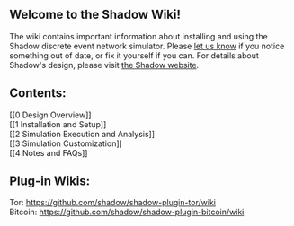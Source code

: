 ## Welcome to the Shadow Wiki! 

The wiki contains important information about installing and using the Shadow discrete event network simulator. Please [let us know](https://wwws.cs.umn.edu/mm-cs/listinfo/shadow-support) if you notice something out of date, or fix it yourself if you can. For details about Shadow's design, please visit [the Shadow website](https://shadow.github.io/).

## Contents:

[[0 Design Overview]]  
[[1 Installation and Setup]]  
[[2 Simulation Execution and Analysis]]  
[[3 Simulation Customization]]  
[[4 Notes and FAQs]]  

## Plug-in Wikis:

Tor: https://github.com/shadow/shadow-plugin-tor/wiki  
Bitcoin: https://github.com/shadow/shadow-plugin-bitcoin/wiki  